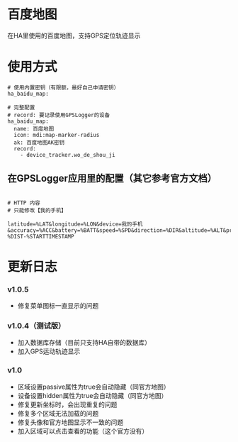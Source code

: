 # 百度地图
在HA里使用的百度地图，支持GPS定位轨迹显示

# 使用方式

```
# 使用内置密钥（有限额，最好自己申请密钥）
ha_baidu_map:

# 完整配置
# record: 要记录使用GPSLogger的设备
ha_baidu_map:
  name: 百度地图
  icon: mdi:map-marker-radius
  ak: 百度地图AK密钥
  record:
    - device_tracker.wo_de_shou_ji

```

## 在GPSLogger应用里的配置（其它参考官方文档）
```

# HTTP 内容
# 只能修改【我的手机】

latitude=%LAT&longitude=%LON&device=我的手机&accuracy=%ACC&battery=%BATT&speed=%SPD&direction=%DIR&altitude=%ALT&provider=%PROV&activity=%ACT-%DIST-%STARTTIMESTAMP

```

# 更新日志

### v1.0.5
- 修复菜单图标一直显示的问题

### v1.0.4（测试版）
- 加入数据库存储（目前只支持HA自带的数据库）
- 加入GPS运动轨迹显示

### v1.0
- 区域设置passive属性为true会自动隐藏（同官方地图）
- 设备设置hidden属性为true会自动隐藏（同官方地图）
- 修复更新坐标时，会出现重复的问题
- 修复多个区域无法加载的问题
- 修复头像和官方地图显示不一致的问题
- 加入区域可以点击查看的功能（这个官方没有）
